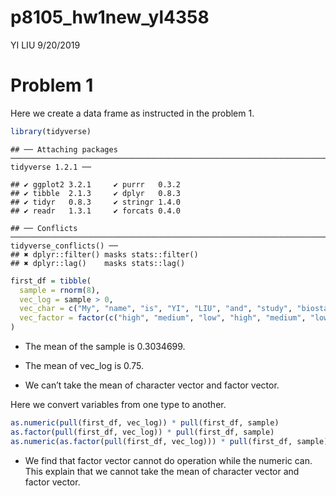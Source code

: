p8105\_hw1new\_yl4358
================
YI LIU
9/20/2019

# Problem 1

Here we create a data frame as instructed in the problem
    1.

``` r
library(tidyverse)
```

    ## ── Attaching packages ─────────────────────────────────────────────────────────────────────────────────── tidyverse 1.2.1 ──

    ## ✔ ggplot2 3.2.1     ✔ purrr   0.3.2
    ## ✔ tibble  2.1.3     ✔ dplyr   0.8.3
    ## ✔ tidyr   0.8.3     ✔ stringr 1.4.0
    ## ✔ readr   1.3.1     ✔ forcats 0.4.0

    ## ── Conflicts ────────────────────────────────────────────────────────────────────────────────────── tidyverse_conflicts() ──
    ## ✖ dplyr::filter() masks stats::filter()
    ## ✖ dplyr::lag()    masks stats::lag()

``` r
first_df = tibble(
  sample = rnorm(8),
  vec_log = sample > 0,
  vec_char = c("My", "name", "is", "YI", "LIU", "and", "study", "biostatistics"),
  vec_factor = factor(c("high", "medium", "low", "high", "medium", "low", "low", "low"))
)
```

  - The mean of the sample is 0.3034699.

  - The mean of vec\_log is 0.75.

  - We can’t take the mean of character vector and factor vector.

Here we convert variables from one type to another.

``` r
as.numeric(pull(first_df, vec_log)) * pull(first_df, sample)
as.factor(pull(first_df, vec_log)) * pull(first_df, sample)
as.numeric(as.factor(pull(first_df, vec_log))) * pull(first_df, sample)
```

  - We find that factor vector cannot do operation while the numeric
    can. This explain that we cannot take the mean of character vector
    and factor vector.

